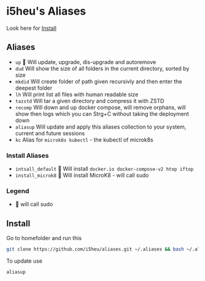 # i5heu's Aliases

Look here for [Install](#Install)



## Aliases
- `up` 👑 Will update, upgrade, dis-upgrade and autoremove
- `dud` Will show the size of all folders in the current directory, sorted by size
- `mkdid` Will create folder of path given recursivly and then enter the deepest folder
- `lh` Will print list all files with human readable size
- `tazstd` Will tar a given directory and compress it with ZSTD
- `recomp` Will down and up docker compose, will remove orphans, will show then logs which you can Strg+C without taking the deployment down
- `aliasup` Will update and apply this aliases collection to your system, current and future sessions
- `kc` Alias for `microk8s kubectl` - the kubectl of microk8s

### Install Aliases
- `intsall_default` 👑 Will install `docker.io docker-compose-v2 htop iftop`
- `install_microk8` 👑 Will install MicroK8 - will call sudo

### Legend
- 👑 will call sudo

## Install
Go to homefolder and run this
```bash
git clone https://github.com/i5heu/aliases.git ~/.aliases && bash ~/.aliases/setup.sh && source ~/.aliases/aliases
```

To update use
```base
aliasup
```

